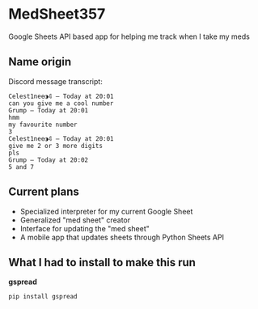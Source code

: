 # MedSheet357
Google Sheets API based app for helping me track when I take my meds
## Name origin
Discord message transcript:
```
Celest1nee◑𝟜 — Today at 20:01
can you give me a cool number
Grump — Today at 20:01
hmm
my favourite number
3
Celest1nee◑𝟜 — Today at 20:01
give me 2 or 3 more digits
pls
Grump — Today at 20:02
5 and 7
```
## Current plans
* Specialized interpreter for my current Google Sheet
* Generalized "med sheet" creator
* Interface for updating the "med sheet"
* A mobile app that updates sheets through Python Sheets API
## What I had to install to make this run

**gspread**

```pip install gspread```
